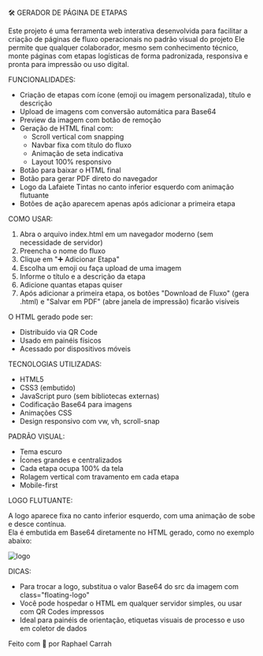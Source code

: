 
🛠️ GERADOR DE PÁGINA DE ETAPAS 

Este projeto é uma ferramenta web interativa desenvolvida para facilitar a criação de páginas de fluxo operacionais no padrão visual do projeto Ele permite que qualquer colaborador, mesmo sem conhecimento técnico, monte páginas com etapas logísticas de forma padronizada, responsiva e pronta para impressão ou uso digital.

FUNCIONALIDADES:

- Criação de etapas com ícone (emoji ou imagem personalizada), título e descrição
- Upload de imagens com conversão automática para Base64
- Preview da imagem com botão de remoção
- Geração de HTML final com:
  - Scroll vertical com snapping
  - Navbar fixa com título do fluxo
  - Animação de seta indicativa
  - Layout 100% responsivo
- Botão para baixar o HTML final
- Botão para gerar PDF direto do navegador
- Logo da Lafaiete Tintas no canto inferior esquerdo com animação flutuante
- Botões de ação aparecem apenas após adicionar a primeira etapa

COMO USAR:

1. Abra o arquivo index.html em um navegador moderno (sem necessidade de servidor)
2. Preencha o nome do fluxo
3. Clique em "➕ Adicionar Etapa"
4. Escolha um emoji ou faça upload de uma imagem
5. Informe o título e a descrição da etapa
6. Adicione quantas etapas quiser
7. Após adicionar a primeira etapa, os botões "Download de Fluxo" (gera .html) e "Salvar em PDF" (abre janela de impressão) ficarão visíveis

O HTML gerado pode ser:
- Distribuído via QR Code
- Usado em painéis físicos
- Acessado por dispositivos móveis

TECNOLOGIAS UTILIZADAS:

- HTML5
- CSS3 (embutido)
- JavaScript puro (sem bibliotecas externas)
- Codificação Base64 para imagens
- Animações CSS
- Design responsivo com vw, vh, scroll-snap

PADRÃO VISUAL:

- Tema escuro
- Ícones grandes e centralizados
- Cada etapa ocupa 100% da tela
- Rolagem vertical com travamento em cada etapa
- Mobile-first

LOGO FLUTUANTE:

A logo aparece fixa no canto inferior esquerdo, com uma animação de sobe e desce contínua.  
Ela é embutida em Base64 diretamente no HTML gerado, como no exemplo abaixo:

<img class="floating-logo" src="data:image/png;base64,SUA_LOGO_AQUI" alt="logo" />

DICAS:

- Para trocar a logo, substitua o valor Base64 do src da imagem com class="floating-logo"
- Você pode hospedar o HTML em qualquer servidor simples, ou usar com QR Codes impressos
- Ideal para painéis de orientação, etiquetas visuais de processo e uso em coletor de dados



Feito com 💙 por Raphael Carrah
